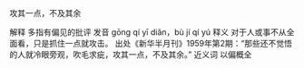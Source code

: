 
攻其一点，不及其余

解释
多指有偏见的批评
发音 gōng qí yī diǎn，bù jí qí yú
释义 对于人或事不从全面看，只是抓住一点就攻击。
出处《新华半月刊》1959年第2期：“那些还不觉悟的人就冷眼旁观，吹毛求疵，攻其一点，不及其余。”
近义词 以偏概全
